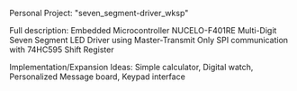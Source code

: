 Personal Project: "seven_segment-driver_wksp"

Full description:
Embedded Microcontroller NUCELO-F401RE Multi-Digit Seven Segment LED Driver using Master-Transmit Only SPI communication with 74HC595 Shift Register

Implementation/Expansion Ideas:
Simple calculator, Digital watch, Personalized Message board, Keypad interface
